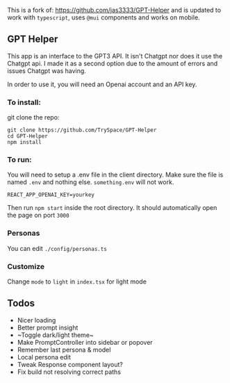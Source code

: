 This is a fork of: https://github.com/jas3333/GPT-Helper and is updated to work with `typescript`, uses `@mui` components and works on mobile.

## GPT Helper

This app is an interface to the GPT3 API. It isn't Chatgpt nor does it use the Chatgpt api.
I made it as a second option due to the amount of errors and issues Chatgpt was having.

In order to use it, you will need an Openai account and an API key.

### To install:

git clone the repo:

```
git clone https://github.com/TrySpace/GPT-Helper
cd GPT-Helper
npm install
```

### To run:

You will need to setup a .env file in the client directory. Make sure the file is named `.env` and nothing else.
`something.env` will not work.

```
REACT_APP_OPENAI_KEY=yourkey
```

Then run `npm start` inside the root directory. It should automatically open the page on port `3000`

### Personas

You can edit `./config/personas.ts`

### Customize

Change `mode` to `light` in `index.tsx` for light mode

## Todos

- Nicer loading
- Better prompt insight
- ~Toggle dark/light theme~
- Make PromptController into sidebar or popover
- Remember last persona & model
- Local persona edit
- Tweak Response component layout?
- Fix build not resolving correct paths
